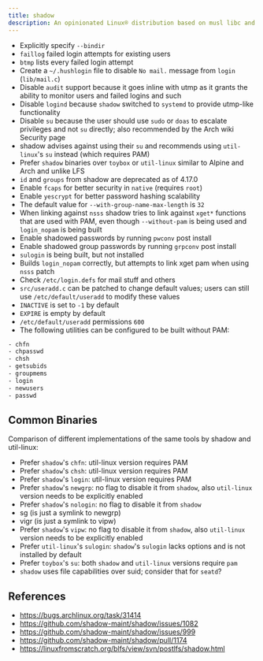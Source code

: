 ```yaml
---
title: shadow
description: An opinionated Linux® distribution based on musl libc and toybox
---
```


- Explicitly specify `--bindir`
- `faillog` failed login attempts for existing users
- `btmp` lists every failed login attempt
- Create a `~/.hushlogin` file to disable `No mail.` message from `login` (`lib/mail.c`)
- Disable `audit` support because it goes inline with utmp as it grants the ability to monitor users and failed logins and such
- Disable `logind` because `shadow` switched to `systemd` to provide utmp-like functionality
- Disable `su` because the user should use `sudo` or `doas` to escalate privileges and not `su` directly; also recommended by the Arch wiki Security page
- shadow advises against using their `su` and recommends using `util-linux`'s `su` instead (which requires PAM)
- Prefer `shadow` binaries over `toybox` or `util-linux` similar to Alpine and Arch and unlike LFS
- `id` and `groups` from shadow are deprecated as of 4.17.0
- Enable `fcaps` for better security in `native` (requires `root`)
- Enable `yescrypt` for better password hashing scalability
- The default value for `--with-group-name-max-length` is `32`
- When linking against `nsss` shadow tries to link against `xget*` functions that are used with PAM, even though `--without-pam` is being used and `login_nopam` is being built
- Enable shadowed passwords by running `pwconv` post install
- Enable shadowed group passwords by running `grpconv` post install
- `sulogin` is being built, but not installed
- Builds `login_nopam` correctly, but attempts to link xget pam when using `nsss` patch
- Check `/etc/login.defs` for mail stuff and others
- `src/useradd.c` can be patched to change default values; users can still use `/etc/default/useradd` to modify these values
- `INACTIVE` is set to `-1` by default
- `EXPIRE` is empty by default
- `/etc/default/useradd` permissions `600`
- The following utilities can be configured to be built without PAM:
```sh
- chfn
- chpasswd
- chsh
- getsubids
- groupmems
- login
- newusers
- passwd
```

## Common Binaries
Comparison of different implementations of the same tools by shadow and util-linux:

- Prefer `shadow`'s `chfn`: util-linux version requires PAM
- Prefer `shadow`'s `chsh`: util-linux version requires PAM
- Prefer `shadow`'s `login`: util-linux version requires PAM
- Prefer `shadow`'s `newgrp`: no flag to disable it from `shadow`, also `util-linux` version needs to be explicitly enabled
- Prefer `shadow`'s `nologin`: no flag to disable it from `shadow`
- sg (is just a symlink to newgrp)
- vigr (is just a symlink to vipw)
- Prefer `shadow`'s `vipw`: no flag to disable it from `shadow`, also `util-linux` version needs to be explicitly enabled
- Prefer `util-linux`'s `sulogin`: `shadow`'s `sulogin` lacks options and is not installed by default
- Prefer `toybox`'s `su`: both `shadow` and `util-linux` versions require `pam`
- `shadow` uses file capabilities over suid; consider that for `seatd`?

## References
- https://bugs.archlinux.org/task/31414
- https://github.com/shadow-maint/shadow/issues/1082
- https://github.com/shadow-maint/shadow/issues/999
- https://github.com/shadow-maint/shadow/pull/1174
- https://linuxfromscratch.org/blfs/view/svn/postlfs/shadow.html

